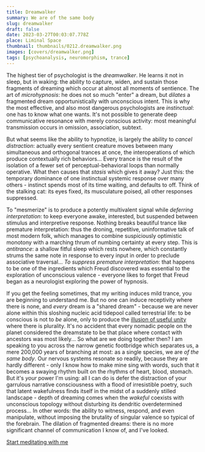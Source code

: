 ```yaml
---
title: Dreamwalker
summary: We are of the same body
slug: dreamwalker
draft: false
date: 2023-03-27T00:03:07.778Z
place: Liminal Space
thumbnail: thumbnails/0212.dreamwalker.png
images: [covers/dreamwalker.png]
tags: [psychoanalysis, neuromorphism, trance]
---
```


The highest tier of psychologist is the *dreamwalker*. He learns it not in sleep, but in waking: the ability to capture, widen, and sustain those fragments of dreaming which occur at almost all moments of sentience. The art of *microhypnosis*: he does not so much "enter" a dream, but *dilates* a fragmented dream opportunistically with unconscious intent. This is why the most effective, and also most dangerous psychologists are *instinctual*: one has to know what one wants. It's not possible to generate deep communicative resonance with merely conscious activity: most meaningful transmission occurs in omission, association, subtext.

But what seems like the ability to hypnotize, is largely the ability to *cancel distraction*: actually every sentient creature moves between many simultaneous and orthogonal trances at once, the interoperations of which produce contextually rich behaviors... Every trance is the result of the isolation of a fewer set of perceptual-behavioral loops than normally operative. What then causes that *stasis* which gives it away? Just this: the temporary dominance of one instinctual systemic response over many others - instinct spends most of its time waiting, and defaults to off. Think of the stalking cat: its eyes fixed, its musculature poised, all other responses suppressed.

To "mesmerize" is to produce a potently multivalent signal while *deferring interpretation*: to keep everyone awake, interested, but suspended between stimulus and interpretive response. Nothing breaks beautiful trance like premature interpretation: thus the droning, repetitive, uninformative talk of most modern folk, which manages to combine suspiciously optimistic monotony with a marching thrum of numbing certainty at every step. This is *antitrance*: a shallow fitful sleep which rests nowhere, which constantly strums the same note in response to every input in order to preclude associative traversal... *To suppress premature interpretation*: that happens to be one of the ingredients which Freud discovered was essential to the exploration of unconscious valence - everyone likes to forget that Freud began as a neurologist exploring the power of hypnosis.

If you get the feeling sometimes, that my writing induces mild trance, you are beginning to understand me. But no one can induce receptivity where there is none, and *every* dream is a "shared dream" - because we are never alone within this sloshing nucleic acid tidepool called terrestrial life: to be conscious is not to *be* alone, only to produce the [illusion of useful unity][surjection] where there is plurality. It's no accident that every nomadic people on the planet considered the dreamstate to be that place where contact with ancestors was most likely... So what are we doing together then? I am speaking to you across the narrow genetic footbridge which separates us, a mere 200,000 years of branching at most: as a single species, we are *of the same body*. Our nervous systems resonate so readily, because they are hardly different - only I know how to make mine sing with words, such that it becomes a swaying rhythm built on the rhythms of heart, blood, stomach. But it's *your* power I'm using: all I can do is defer the distraction of your garrulous narrative consciousness with a flood of irresistible poetry, such that latent wakefulness finds itself in the midst of a suddenly stilled landscape - depth of dreaming comes when the *wakeful* coexists with unconscious topology without disturbing its dendritic overdetermined process... In other words: the ability to witness, respond, and even manipulate, without imposing the brutality of singular valence so typical of the forebrain. The dilation of fragmented dreams: there is no more significant channel of communication I know of, and I've looked.

[Start meditating with me][studentship]

[studentship]: /study/

[surjection]: /posts/surjection
